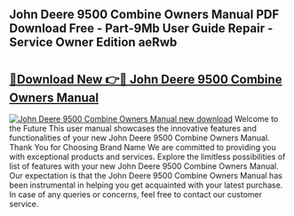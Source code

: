 ## John Deere 9500 Combine Owners Manual PDF Download Free - Part-9Mb User Guide Repair - Service Owner Edition aeRwb

# <h2><a href="http://bc90714.oget.top/?id=John+Deere+9500+Combine+Owners+Manual">🔗Download New 👉🔴 John Deere 9500 Combine Owners Manual</a></h2>

[![John Deere 9500 Combine Owners Manual new download](https://i.imgur.com/5g1atiW.png)](http://bc90714.oget.top/?id=John+Deere+9500+Combine+Owners+Manual)
Welcome to the Future This user manual showcases the innovative features and functionalities of your new John Deere 9500 Combine Owners Manual. Thank You for Choosing Brand Name We are committed to providing you with exceptional products and services. Explore the limitless possibilities of list of features with your new John Deere 9500 Combine Owners Manual. Our expectation is that the John Deere 9500 Combine Owners Manual has been instrumental in helping you get acquainted with your latest purchase. In case of any queries or concerns, feel free to contact our customer service.
